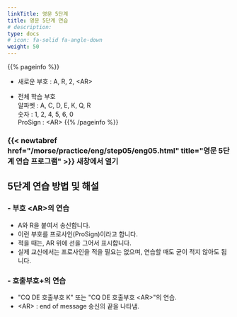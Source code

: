 ```yaml
---
linkTitle: 영문 5단계
title: 영문 5단계 연습
# description: 
type: docs
# icon: fa-solid fa-angle-down
weight: 50
---
```


{{% pageinfo %}}

* 새로운 부호 : A, R, 2, &lt;AR&gt;

* 전체 학습 부호<br>
알파벳 : A, C, D, E, K, Q, R<br>
숫자 : 1, 2, 4, 5, 6, 0<br>
ProSign : &lt;AR&gt;
{{% /pageinfo %}}

### {{< newtabref href="/morse/practice/eng/step05/eng05.html" title="영문 5단계 연습 프로그램" >}} 새창에서 열기

## 5단계 연습 방법 및 해설
### - 부호  &lt;AR&gt;의 연습
- A와 R을 붙여서 송신합니다.
- 이런 부호를 프로사인(ProSign)이라고 합니다.
- 적을 때는, AR 위에 선을 그어서 표시합니다.
- 실제 교신에서는 프로사인을 적을 필요는 없으며, 연습할 때도 굳이 적지 않아도 됩니다.

### - 호출부호+의 연습
- "CQ DE 호출부호 K" 또는 "CQ DE 호출부호 &lt;AR&gt;"의 연습.
- &lt;AR&gt; : end of message 송신의 끝을 나타냄.
